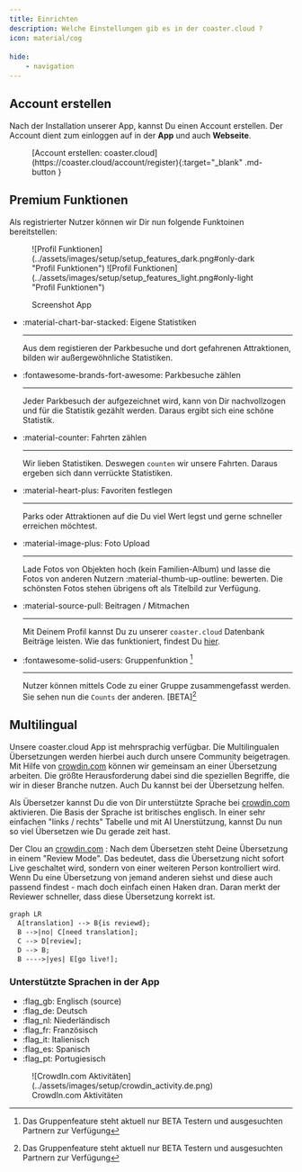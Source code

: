 ```yaml
---
title: Einrichten
description: Welche Einstellungen gib es in der coaster.cloud ?
icon: material/cog

hide:
    - navigation
---
```


## Account erstellen

Nach der Installation unserer App, kannst Du einen Account erstellen. Der Account dient zum einloggen auf in der **App** und auch **Webseite**.

<figure markdown>
[Account erstellen: coaster.cloud](https://coaster.cloud/account/register){:target="_blank" .md-button }
</figure>

## Premium Funktionen

Als registrierter Nutzer können wir Dir nun folgende Funktoinen bereitstellen:

<figure markdown>
![Profil Funktionen](../assets/images/setup/setup_features_dark.png#only-dark "Profil Funktionen")
![Profil Funktionen](../assets/images/setup/setup_features_light.png#only-light "Profil Funktionen")

Screenshot App
</figure>

<div class="grid cards" markdown>

- :material-chart-bar-stacked: Eigene Statistiken

    ---
    Aus dem registieren der Parkbesuche und dort gefahrenen Attraktionen, bilden wir außergewöhnliche Statistiken.

- :fontawesome-brands-fort-awesome: Parkbesuche zählen

    ---
    Jeder Parkbesuch der aufgezeichnet wird, kann von Dir nachvollzogen und für die Statistik gezählt werden. Daraus ergibt sich eine schöne Statistik.

- :material-counter: Fahrten zählen

    ---
    Wir lieben Statistiken. Deswegen `counten` wir unsere Fahrten. Daraus ergeben sich dann verrückte Statistiken.

- :material-heart-plus: Favoriten festlegen

    ---
    Parks oder Attraktionen auf die Du viel Wert legst und gerne schneller erreichen möchtest.

- :material-image-plus: Foto Upload

    ---
    Lade Fotos von Objekten hoch (kein Familien-Album) und lasse die Fotos von anderen Nutzern :material-thumb-up-outline: bewerten. Die schönsten Fotos stehen übrigens oft als Titelbild zur Verfügung.

- :material-source-pull: Beitragen / Mitmachen

    ---
    Mit Deinem Profil kannst Du zu unserer `coaster.cloud` Datenbank Beiträge leisten. Wie das funktioniert, findest Du [hier](../contribute/).

- :fontawesome-solid-users: Gruppenfunktion [^1]

    ---
    Nutzer können mittels Code zu einer Gruppe zusammengefasst werden. Sie sehen nun die `Counts` der anderen. [BETA][^1]

</div>

## Multilingual

Unsere coaster.cloud App ist mehrsprachig verfügbar. Die Multilingualen Übersetzungen werden hierbei auch durch unsere Community beigetragen. Mit Hilfe von [crowdin.com](https://crowdin.com/project/coastercloud) können wir gemeinsam an einer Übersetzung arbeiten. Die größte Herausforderung dabei sind die speziellen Begriffe, die wir in dieser Branche nutzen. Auch Du kannst bei der Übersetzung helfen.

Als Übersetzer kannst Du die von Dir unterstützte Sprache bei [crowdin.com](https://crowdin.com/project/coastercloud) aktivieren. Die Basis der Sprache ist britisches englisch. In einer sehr einfachen "links / rechts" Tabelle und mit AI Unerstützung, kannst Du nun so viel Übersetzen wie Du gerade zeit hast.

Der Clou an [crowdin.com](https://crowdin.com/project/coastercloud) : Nach dem Übersetzen steht Deine Übersetzung in einem "Review Mode". Das bedeutet, dass die Übersetzung nicht sofort Live geschaltet wird, sondern von einer weiteren Person kontrolliert wird. Wenn Du eine Übersetzung von jemand anderen siehst und diese auch passend findest - mach doch einfach einen Haken dran. Daran merkt der Reviewer schneller, dass diese Übersetzung korrekt ist.

``` mermaid
graph LR
  A[translation] --> B{is reviewd};
  B -->|no| C[need translation];
  C --> D[review];
  D --> B;
  B ---->|yes| E[go live!];
```

### Unterstützte Sprachen in der App

- :flag_gb: Englisch (source)
- :flag_de: Deutsch
- :flag_nl: Niederländisch
- :flag_fr: Französisch
- :flag_it: Italienisch
- :flag_es: Spanisch
- :flag_pt: Portugiesisch

<figure markdown>
  ![CrowdIn.com Aktivitäten](../assets/images/setup/crowdin_activity.de.png)
  <figcaption>CrowdIn.com Aktivitäten</figcaption>
</figure>

[^1]: Das Gruppenfeature steht aktuell nur BETA Testern und ausgesuchten Partnern zur Verfügung
